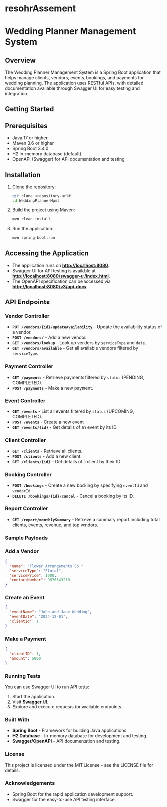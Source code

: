 # resohrAssement

# Wedding Planner Management System

## Overview

The Wedding Planner Management System is a Spring Boot application that helps manage clients, vendors, events, bookings, and payments for wedding planning. The application uses RESTful APIs, with detailed documentation available through Swagger UI for easy testing and integration.

## Getting Started

## Prerequisites

- Java 17 or higher
- Maven 3.6 or higher
- Spring Boot 3.4.0
- H2 in-memory database (default)
- OpenAPI (Swagger) for API documentation and testing

## Installation

1. Clone the repository:

   ```sh
   git clone <repository-url#
   cd WeddingPlannerMgmt
   ```

2. Build the project using Maven:

   ```sh
   mvn clean install
   ```

3. Run the application:

   ```sh
   mvn spring-boot:run
   ```

## Accessing the Application

- The application runs on **[http://localhost:8080](http://localhost:8080)**.
- Swagger UI for API testing is available at **[http://localhost:8080/swagger-ui/index.html](http://localhost:8080/swagger-ui/index.html)**.
- The OpenAPI specification can be accessed via **[http://localhost:8080/v3/api-docs](http://localhost:8080/v3/api-docs)**.

## API Endpoints

### Vendor Controller

- **`PUT /vendors/{id}/updateAvailability`** - Update the availability status of a vendor.
- **`POST /vendors/`** - Add a new vendor.
- **`GET /vendors/lookup`** - Look up vendors by `serviceType` and `date`.
- **`GET /vendors/available`** - Get all available vendors filtered by `serviceType`.

### Payment Controller

- **`GET /payments`** - Retrieve payments filtered by `status` (PENDING, COMPLETED).
- **`POST /payments`** - Make a new payment.

### Event Controller

- **`GET /events`** - List all events filtered by `status` (UPCOMING, COMPLETED).
- **`POST /events`** - Create a new event.
- **`GET /events/{id}`** - Get details of an event by its ID.

### Client Controller

- **`GET /clients`** - Retrieve all clients.
- **`POST /clients`** - Add a new client.
- **`GET /clients/{id}`** - Get details of a client by their ID.

### Booking Controller

- **`POST /bookings`** - Create a new booking by specifying `eventId` and `vendorId`.
- **`DELETE /bookings/{id}/cancel`** - Cancel a booking by its ID.

### Report Controller

- **`GET /report/monthlySummary`** - Retrieve a summary report including total clients, events, revenue, and top vendors.

### Sample Payloads

### Add a Vendor
```json
{
  "name": "Flower Arrangements Co.",
  "serviceType": "Floral",
  "servicePrice": 1000,
  "contactNumber": 9876543210
}
```

### Create an Event
```json
{
  "eventName": "John and Jane Wedding",
  "eventDate": "2024-12-01",
  "clientId": 1
}
```

### Make a Payment
```json
{
  "clientID": 1,
  "amount": 5000
}
```

### Running Tests

You can use Swagger UI to run API tests:

1. Start the application.
2. Visit **[Swagger UI](http://localhost:8080/swagger-ui/index.html)**.
3. Explore and execute requests for available endpoints.

### Built With

- **Spring Boot** - Framework for building Java applications.
- **H2 Database** - In-memory database for development and testing.
- **Swagger/OpenAPI** - API documentation and testing.

### License

This project is licensed under the MIT License - see the LICENSE file for details.

### Acknowledgements

- Spring Boot for the rapid application development support.
- Swagger for the easy-to-use API testing interface.
